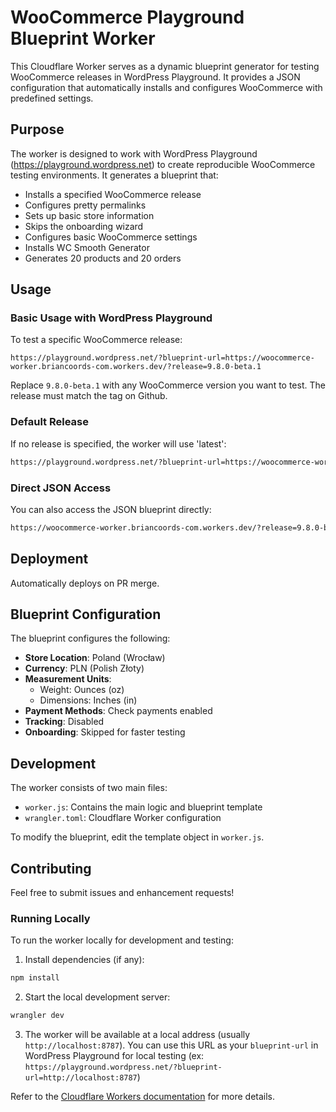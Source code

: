 # WooCommerce Playground Blueprint Worker

This Cloudflare Worker serves as a dynamic blueprint generator for testing WooCommerce releases in WordPress Playground. It provides a JSON configuration that automatically installs and configures WooCommerce with predefined settings.

## Purpose

The worker is designed to work with WordPress Playground (https://playground.wordpress.net) to create reproducible WooCommerce testing environments. It generates a blueprint that:

- Installs a specified WooCommerce release
- Configures pretty permalinks
- Sets up basic store information
- Skips the onboarding wizard
- Configures basic WooCommerce settings
- Installs WC Smooth Generator
- Generates 20 products and 20 orders

## Usage

### Basic Usage with WordPress Playground

To test a specific WooCommerce release:

```
https://playground.wordpress.net/?blueprint-url=https://woocommerce-worker.briancoords-com.workers.dev/?release=9.8.0-beta.1
```

Replace `9.8.0-beta.1` with any WooCommerce version you want to test. The release must match the tag on Github.

### Default Release

If no release is specified, the worker will use 'latest':

```txt
https://playground.wordpress.net/?blueprint-url=https://woocommerce-worker.briancoords-com.workers.dev
```

### Direct JSON Access

You can also access the JSON blueprint directly:

```txt
https://woocommerce-worker.briancoords-com.workers.dev/?release=9.8.0-beta.1
```

## Deployment

Automatically deploys on PR merge.

## Blueprint Configuration

The blueprint configures the following:

- **Store Location**: Poland (Wrocław)
- **Currency**: PLN (Polish Złoty)
- **Measurement Units**:
  - Weight: Ounces (oz)
  - Dimensions: Inches (in)
- **Payment Methods**: Check payments enabled
- **Tracking**: Disabled
- **Onboarding**: Skipped for faster testing

## Development

The worker consists of two main files:

- `worker.js`: Contains the main logic and blueprint template
- `wrangler.toml`: Cloudflare Worker configuration

To modify the blueprint, edit the template object in `worker.js`.

## Contributing

Feel free to submit issues and enhancement requests!

### Running Locally

To run the worker locally for development and testing:

1. Install dependencies (if any):

```bash
npm install
```

2. Start the local development server:

```bash
wrangler dev
```

3. The worker will be available at a local address (usually `http://localhost:8787`). You can use this URL as your `blueprint-url` in WordPress Playground for local testing (ex: `https://playground.wordpress.net/?blueprint-url=http://localhost:8787`)

Refer to the [Cloudflare Workers documentation](https://developers.cloudflare.com/workers/) for more details.
